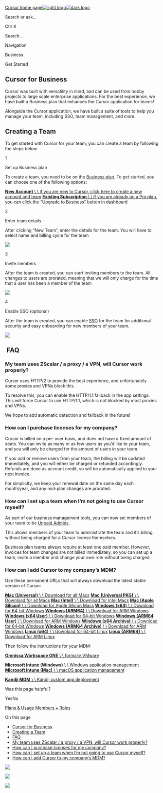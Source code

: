 [Cursor home page![light logo](https://mintlify.s3.us-west-1.amazonaws.com/cursor/images/logo/app-logo.svg)![dark logo](https://mintlify.s3.us-west-1.amazonaws.com/cursor/images/logo/app-logo.svg)](https://docs.cursor.com/)

Search or ask...

Ctrl K

Search...

Navigation

Business

Get Started

## [​](https://docs.cursor.com/account/teams/setup\#cursor-for-business)  Cursor for Business

Cursor was built with versatility in mind, and can be used from hobby projects to large scale enterprise applications. For the best experience, we have built a Business plan that enhances the Cursor application for teams!

Alongside the Cursor application, we have built a suite of tools to help you manage your team, including SSO, team management, and more.

## [​](https://docs.cursor.com/account/teams/setup\#creating-a-team)  Creating a Team

To get started with Cursor for your team, you can create a team by following the steps below.

1

Set up Business plan

To create a team, you need to be on the [Business plan](https://docs.cursor.com/account/plans-and-usage). To get started, you can choose one of the following options:

[**New Account** \\
\\
If you are new to Cursor, click here to create a new account and team](https://cursor.com/team/new-team) [**Existing Subscription** \\
\\
If you are already on a Pro plan, you can click the “Upgrade to Business” button in dashboard](https://docs.cursor.com/account/dashboard)

2

Enter team details

After clicking “New Team”, enter the details for the team. You will have to
select name and billing cycle for the team

![](https://mintlify.s3.us-west-1.amazonaws.com/cursor/images/account/create-team.png)

3

Invite members

After the team is created, you can start inviting members to the team. All
changes to users are prorated, meaning that we will only charge for the time
that a user has been a member of the team

![](https://mintlify.s3.us-west-1.amazonaws.com/cursor/images/account/invite-members.png)

4

Enable SSO (optional)

After the team is created, you can enable [SSO](https://docs.cursor.com/account/teams/sso) for the team for additional security and easy onboarding for new members of your team.

![](https://mintlify.s3.us-west-1.amazonaws.com/cursor/images/account/sso-settings.png)

## [​](https://docs.cursor.com/account/teams/setup\#faq)  FAQ

### [​](https://docs.cursor.com/account/teams/setup\#my-team-uses-zscalar-%2F-a-proxy-%2F-a-vpn%2C-will-cursor-work-properly%3F)  My team uses ZScalar / a proxy / a VPN, will Cursor work properly?

Cursor uses HTTP/2 to provide the best experience, and unfortunately some proxies and VPNs block this.

To resolve this, you can enable the HTTP/1.1 fallback in the app settings. This will force Cursor to use HTTP/1.1, which is not blocked by most proxies and VPNs.

We hope to add automatic detection and fallback in the future!

### [​](https://docs.cursor.com/account/teams/setup\#how-can-i-purchase-licenses-for-my-company%3F)  How can I purchase licenses for my company?

Cursor is billed on a per-user basis, and does not have a fixed amount of seats. You can invite as many or as few users as you’d like to your team, and you will only be charged for the amount of users in your team.

If you add or remove users from your team, the billing will be updated immediately, and you will either be charged or refunded accordingly. Refunds are done as account credit, so will be automatically applied to your next invoice.

For simplicity, we keep your renewal date on the same day each month/year, and any mid-plan changes are prorated.

### [​](https://docs.cursor.com/account/teams/setup\#how-can-i-set-up-a-team-when-i%E2%80%99m-not-going-to-use-cursor-myself%3F)  How can I set up a team when I’m not going to use Cursor myself?

As part of our business management tools, you can now set members of your team to be [Unpaid Admins](https://docs.cursor.com/account/teams/members).

This allows members of your team to administrate the team and it’s billing, without being charged for a Cursor license themselves.

Business plan teams always require at least one paid member. However, invoices for team changes are not billed immediately, so you can set up a team, invite a member and change your own role without being charged.

### [​](https://docs.cursor.com/account/teams/setup\#how-can-i-add-cursor-to-my-company%E2%80%99s-mdm%3F)  How can I add Cursor to my company’s MDM?

Use these permanent URLs that will always download the latest stable version of Cursor:

[**Mac (Universal)** \\
\\
Download for all Macs](https://www.cursor.com/download/stable/darwin-universal) [**Mac (Universal PKG)** \\
\\
Download for all Macs](https://www.cursor.com/download/stable/darwin-universal-pkg) [**Mac (Intel)** \\
\\
Download for Intel Macs](https://www.cursor.com/download/stable/darwin-x64) [**Mac (Apple Silicon)** \\
\\
Download for Apple Silicon Macs](https://www.cursor.com/download/stable/darwin-arm64) [**Windows (x64)** \\
\\
Download for 64-bit Windows](https://www.cursor.com/download/stable/win32-x64) [**Windows (ARM64)** \\
\\
Download for ARM Windows](https://www.cursor.com/download/stable/win32-arm64) [**Windows (x64 User)** \\
\\
Download for 64-bit Windows](https://www.cursor.com/download/stable/win32-x64-user) [**Windows (ARM64 User)** \\
\\
Download for ARM Windows](https://www.cursor.com/download/stable/win32-arm64-user) [**Windows (x64 Archive)** \\
\\
Download for 64-bit Windows](https://www.cursor.com/download/stable/win32-x64-archive) [**Windows (ARM64 Archive)** \\
\\
Download for ARM Windows](https://www.cursor.com/download/stable/win32-arm64-archive) [**Linux (x64)** \\
\\
Download for 64-bit Linux](https://www.cursor.com/download/stable/linux-x64) [**Linux (ARM64)** \\
\\
Download for ARM Linux](https://www.cursor.com/download/stable/linux-arm64)

Then follow the instructions for your MDM:

[**Omnissa Workspace ONE** \\
\\
formally VMware](https://docs.omnissa.com/bundle/MobileApplicationManagementVSaaS/page/DeployInternalApplications.html)

[**Microsoft Intune (Windows)** \\
\\
Windows application management](https://learn.microsoft.com/en-us/mem/intune-service/apps/apps-win32-app-management) [**Microsoft Intune (Mac)** \\
\\
macOS application management](https://learn.microsoft.com/en-us/mem/intune-service/apps/lob-apps-macos-dmg)

[**Kandji MDM** \\
\\
Kandji custom app deployment](https://support.kandji.io/kb/custom-apps-overview)

Was this page helpful?

YesNo

[Plans & Usage](https://docs.cursor.com/account/plans-and-usage) [Members + Roles](https://docs.cursor.com/account/teams/members)

On this page

- [Cursor for Business](https://docs.cursor.com/account/teams/setup#cursor-for-business)
- [Creating a Team](https://docs.cursor.com/account/teams/setup#creating-a-team)
- [FAQ](https://docs.cursor.com/account/teams/setup#faq)
- [My team uses ZScalar / a proxy / a VPN, will Cursor work properly?](https://docs.cursor.com/account/teams/setup#my-team-uses-zscalar-%2F-a-proxy-%2F-a-vpn%2C-will-cursor-work-properly%3F)
- [How can I purchase licenses for my company?](https://docs.cursor.com/account/teams/setup#how-can-i-purchase-licenses-for-my-company%3F)
- [How can I set up a team when I’m not going to use Cursor myself?](https://docs.cursor.com/account/teams/setup#how-can-i-set-up-a-team-when-i%E2%80%99m-not-going-to-use-cursor-myself%3F)
- [How can I add Cursor to my company’s MDM?](https://docs.cursor.com/account/teams/setup#how-can-i-add-cursor-to-my-company%E2%80%99s-mdm%3F)

![](https://docs.cursor.com/account/teams/setup)

![](https://docs.cursor.com/account/teams/setup)

![](https://docs.cursor.com/account/teams/setup)